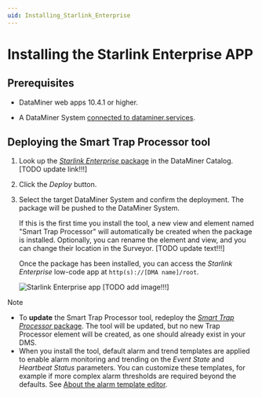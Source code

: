 ```yaml
---
uid: Installing_Starlink_Enterprise
---
```


# Installing the Starlink Enterprise APP

## Prerequisites

- DataMiner web apps 10.4.1 or higher.

- A DataMiner System [connected to dataminer.services](xref:Connecting_your_DataMiner_System_to_the_cloud).

## Deploying the Smart Trap Processor tool

1. Look up the [*Starlink Enterprise* package](https://catalog.dataminer.services/details/package/5755) in the DataMiner Catalog.  [TODO update link!!!]

1. Click the *Deploy* button.

1. Select the target DataMiner System and confirm the deployment. The package will be pushed to the DataMiner System.

   If this is the first time you install the tool, a new view and element named "Smart Trap Processor" will automatically be created when the package is installed. Optionally, you can rename the element and view, and you can change their location in the Surveyor.   [TODO update text!!!]

   Once the package has been installed, you can access the *Starlink Enterprise* low-code app at `http(s)://[DMA name]/root`.

   ![Starlink Enterprise app](~/user-guide/images/StarlinkEnterprise_Access.png) [TODO add image!!!]

> [!NOTE]
>
> - To **update** the Smart Trap Processor tool, redeploy the [*Smart Trap Processor* package](https://catalog.dataminer.services/details/package/5755). The tool will be updated, but no new Trap Processor element will be created, as one should already exist in your DMS.
> - When you install the tool, default alarm and trend templates are applied to enable alarm monitoring and trending on the *Event State* and *Heartbeat Status* parameters. You can customize these templates, for example if more complex alarm thresholds are required beyond the defaults. See [About the alarm template editor](xref:About_the_alarm_template_editor).
